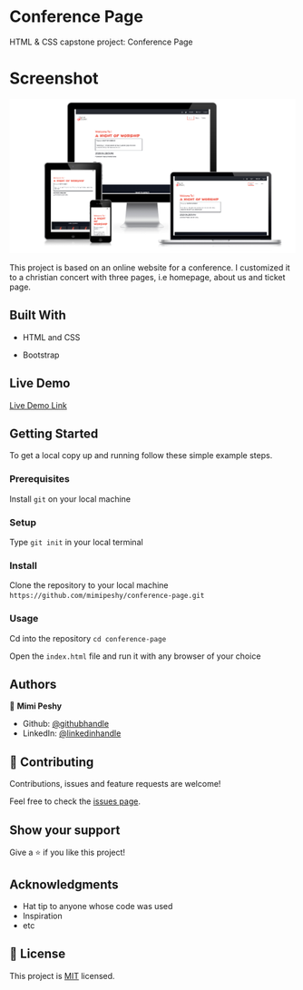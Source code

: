 # Conference Page
HTML & CSS capstone project: Conference Page

# Screenshot

![screenshot](./screenshot.PNG)

This project is based on an online website for a conference. I customized it to a christian concert with three pages, i.e homepage, about us and ticket page.

## Built With

- HTML and CSS

- Bootstrap

## Live Demo

[Live Demo Link](https://mimipeshy.github.io/conference-page/)


## Getting Started

To get a local copy up and running follow these simple example steps.

### Prerequisites

Install `git` on your local machine

### Setup

Type `git init` in your local terminal

### Install

Clone the repository to your local machine `https://github.com/mimipeshy/conference-page.git ` 

### Usage

Cd into the repository `cd conference-page`

Open the `index.html` file and run it with any browser of your choice


## Authors

👤 **Mimi Peshy**

- Github: [@githubhandle](https://github.com/mimipeshy)
- LinkedIn: [@linkedinhandle](https://www.linkedin.com/in/peris-ndanu-405083193/)


## 🤝 Contributing

Contributions, issues and feature requests are welcome!

Feel free to check the [issues page](issues/).

## Show your support

Give a ⭐️ if you like this project!

## Acknowledgments

- Hat tip to anyone whose code was used
- Inspiration
- etc

## 📝 License

This project is [MIT](lic.url) licensed.
